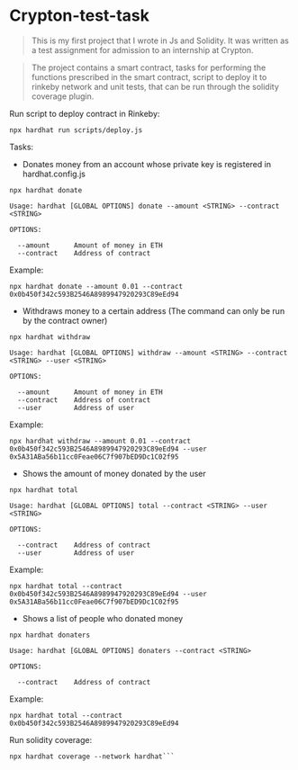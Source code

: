 # Crypton-test-task

>This is my first project that I wrote in Js and Solidity. It was written as a test assignment for admission to an internship at Crypton.

>The project contains a smart contract, tasks for performing the functions prescribed in the smart contract, script to deploy it to rinkeby network and unit tests, that can be run through the solidity coverage plugin.


Run script to deploy contract in Rinkeby:
```shell
npx hardhat run scripts/deploy.js
```

Tasks:

- Donates money from an account whose private key is registered in hardhat.config.js
```shell
npx hardhat donate

Usage: hardhat [GLOBAL OPTIONS] donate --amount <STRING> --contract <STRING>

OPTIONS:

  --amount  	Amount of money in ETH 
  --contract	Address of contract 
```
Example:
```shell
npx hardhat donate --amount 0.01 --contract 0x0b450f342c593B2546A8989947920293C89eEd94
```
- Withdraws money to a certain address (The command can only be run by the contract owner)
```shell
npx hardhat withdraw

Usage: hardhat [GLOBAL OPTIONS] withdraw --amount <STRING> --contract <STRING> --user <STRING>

OPTIONS:

  --amount  	Amount of money in ETH 
  --contract	Address of contract 
  --user    	Address of user
```
Example:
```shell
npx hardhat withdraw --amount 0.01 --contract 0x0b450f342c593B2546A8989947920293C89eEd94 --user 0x5A31ABa56b11cc0Feae06C7f907bED9Dc1C02f95
```
- Shows the amount of money donated by the user
```shell
npx hardhat total

Usage: hardhat [GLOBAL OPTIONS] total --contract <STRING> --user <STRING>

OPTIONS:

  --contract	Address of contract 
  --user    	Address of user 
```
Example:
```shell
npx hardhat total --contract 0x0b450f342c593B2546A8989947920293C89eEd94 --user 0x5A31ABa56b11cc0Feae06C7f907bED9Dc1C02f95
```
- Shows a list of people who donated money
```shell
npx hardhat donaters

Usage: hardhat [GLOBAL OPTIONS] donaters --contract <STRING>

OPTIONS:

  --contract	Address of contract 
```
Example:
```shell
npx hardhat total --contract 0x0b450f342c593B2546A8989947920293C89eEd94
```


Run solidity coverage:
```shell
npx hardhat coverage --network hardhat```
